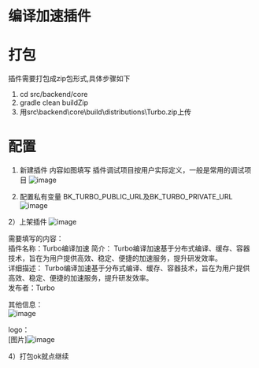 # 编译加速插件

# 打包

插件需要打包成zip包形式,具体步骤如下


1. cd src/backend/core
2. gradle clean buildZip
3. 用src\backend\core\build\distributions\Turbo.zip上传

# 配置

1) 新建插件
   内容如图填写
   插件调试项目按用户实际定义，一般是常用的调试项目
   ![image](https://user-images.githubusercontent.com/21979373/132528729-bb395b64-06ed-4def-a65b-f81a4a31e0e1.png)

2) 配置私有变量
   BK_TURBO_PUBLIC_URL及BK_TURBO_PRIVATE_URL
   ![image](https://user-images.githubusercontent.com/21979373/132529160-c2508eca-98b3-4270-a876-089381fd17dc.png)


   


2）上架插件
![image](https://user-images.githubusercontent.com/21979373/130024593-8ac2ceb2-fffc-4ebf-9d2f-35dbe385486d.png)


需要填写的内容：  
插件名称：Turbo编译加速 
简介：  Turbo编译加速基于分布式编译、缓存、容器技术，旨在为用户提供高效、稳定、便捷的加速服务，提升研发效率。  
详细描述：  Turbo编译加速基于分布式编译、缓存、容器技术，旨在为用户提供高效、稳定、便捷的加速服务，提升研发效率。  
发布者：Turbo  

其他信息：  
![image](https://user-images.githubusercontent.com/21979373/132529526-c15fdf65-408e-40ed-b70c-e22a4e046977.png)


logo：  
[图片]![image](https://user-images.githubusercontent.com/21979373/131462245-e03ffb04-0d9f-48c0-ab23-ded840b38597.png)




4）打包ok就点继续



